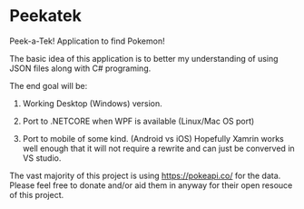 # Peekatek
Peek-a-Tek! Application to find Pokemon!


The basic idea of this application is to better my understanding of using JSON files along with C# programing.

The end goal will be:
1. Working Desktop (Windows) version.

2. Port to .NETCORE when WPF is available (Linux/Mac OS port)

3. Port to mobile of some kind. (Android vs iOS) Hopefully Xamrin works well enough that it will not require a rewrite and can just be converved in VS studio.

The vast majority of this project is using https://pokeapi.co/ for the data. Please feel free to donate and/or aid them in anyway for their open resouce of this project.

